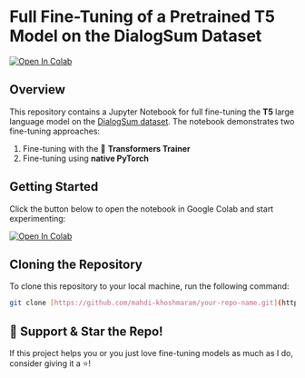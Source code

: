# Full Fine-Tuning of a Pretrained T5 Model on the DialogSum Dataset  
[![Open In Colab](https://colab.research.google.com/assets/colab-badge.svg)](https://colab.research.google.com/drive/1P7W3UsHSUDbFJgK0Mbd-OazySVa-Q7T8?usp=sharing)  


## Overview  
This repository contains a Jupyter Notebook for full fine-tuning the **T5** large language model on the [DialogSum dataset](https://huggingface.co/datasets/knkarthick/dialogsum). The notebook demonstrates two fine-tuning approaches:  

1. Fine-tuning with the 🤗 **Transformers Trainer**  
2. Fine-tuning using **native PyTorch**  

## Getting Started  
Click the button below to open the notebook in Google Colab and start experimenting:  

[![Open In Colab](https://colab.research.google.com/assets/colab-badge.svg)](https://colab.research.google.com/drive/1P7W3UsHSUDbFJgK0Mbd-OazySVa-Q7T8?usp=sharing)  

## Cloning the Repository  
To clone this repository to your local machine, run the following command:  

```bash
git clone [https://github.com/mahdi-khoshmaram/your-repo-name.git](https://github.com/mahdi-khoshmaram/Full-FineTuning-T5-on-DialogSum-dataset.git)
```

## 🌟 Support & Star the Repo!  

If this project helps you or you just love fine-tuning models as much as I do, consider giving it a ⭐!    
